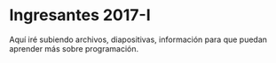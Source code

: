 # Ingresantes 2017-I
Aquí iré subiendo archivos, diapositivas, información para que puedan aprender más sobre programación.
